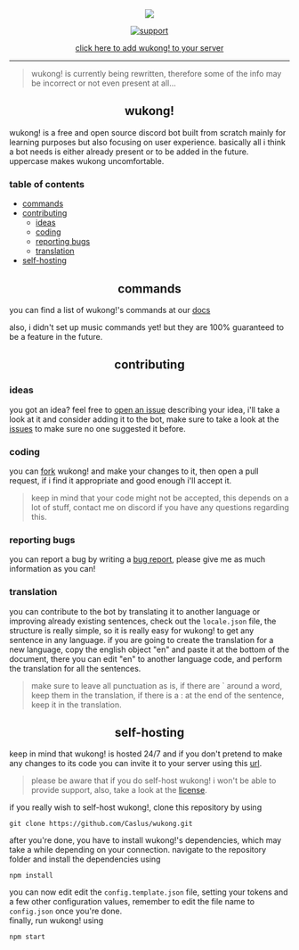 <div align="center">
<img src='https://i.imgur.com/pJtXd5a.png'><br>

[![support](https://i.imgur.com/OgeQcJ2.png)](https://discord.gg/dHmF3nGntv)<br>

<a href="https://discord.com/oauth2/authorize?client_id=819316891062763540&scope=bot&permissions=4050113">click here to add wukong! to your server</a>     

</div>

---

> wukong! is currently being rewritten, therefore some of the info may be incorrect or not even present at all...

<h2 align="center">wukong!</h2>

wukong! is a free and open source discord bot built from scratch mainly for learning purposes but also focusing on user experience. basically all i think a bot needs is either already present or to be added in the future. uppercase makes wukong uncomfortable.

<h3>table of contents</h3>

- [commands](#commands)
- [contributing](#contributing)
    - [ideas](#ideas)
    - [coding](#coding)
    - [reporting bugs](#reporting-bugs)
    - [translation](#translation)
- [self-hosting](#self-hosting) 

<h2 align="center">commands</h2>

you can find a list of wukong!'s commands at our [docs](https://wukongbot.readthedocs.io/en/latest/)

also, i didn't set up music commands yet! but they are 100% guaranteed to be a feature in the future.

<h2 align="center">contributing</h2>

### ideas

you got an idea? feel free to [open an issue](https://github.com/Caslus/wukong/issues/new) describing your idea, i'll take a look at it and consider adding it to the bot, make sure to take a look at the [issues](https://github.com/Caslus/wukong/issues/) to make sure no one suggested it before.

### coding

you can [fork](https://github.com/Caslus/wukong/fork) wukong! and make your changes to it, then open a pull request, if i find it appropriate and good enough i'll accept it.

> keep in mind that your code might not be accepted, this depends on a lot of stuff, contact me on discord if you have any questions regarding this.

### reporting bugs

you can report a bug by writing a [bug report](https://github.com/Caslus/wukong/issues/new?assignees=Caslus&labels=bug&template=bug-report.md&title=%5Bbug%5D), please give me as much information as you can!

### translation

you can contribute to the bot by translating it to another language or improving already existing sentences, check out the `locale.json` file, the structure is really simple, so it is really easy for wukong! to get any sentence in any language. if you are going to create the translation for a new language, copy the english object "en" and paste it at the bottom of the document, there you can edit "en" to another language code, and perform the translation for all the sentences.

> make sure to leave all punctuation as is, if there are ` around a word, keep them in the translation, if there is a : at the end of the sentence, keep it in the translation.

<h2 align="center">self-hosting</h2>

keep in mind that wukong! is hosted 24/7 and if you don't pretend to make any changes to its code you can invite it to your server using this <a href="https://discord.com/oauth2/authorize?client_id=819316891062763540&scope=bot&permissions=4050113">url</a>.<br>

> please be aware that if you do self-host wukong! i won't be able to provide support, also, take a look at the [license](https://github.com/Caslus/wukong/blob/main/LICENSE).

if you really wish to self-host wukong!, clone this repository by using

    git clone https://github.com/Caslus/wukong.git

after you're done, you have to install wukong!'s dependencies, which may take a while depending on your connection. navigate to the repository folder and install the dependencies using

    npm install

you can now edit edit the `config.template.json` file, setting your tokens and a few other configuration values, remember to edit the file name to `config.json` once you're done.<br>
finally, run wukong! using

    npm start
